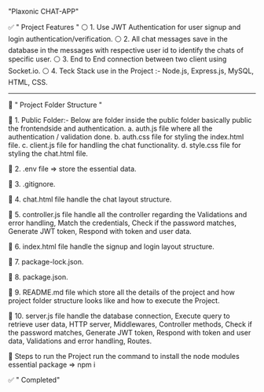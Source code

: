 "Plaxonic CHAT-APP"

✅ " Project Features "
⚪ 1. Use JWT Authentication for user signup and login authentication/verification.
⚪ 2. All chat messages save in the database in the messages with respective user id to identify the chats of specific user.
⚪ 3. End to End connection between two client using Socket.io.
⚪ 4. Teck Stack use in the Project :- Node.js, Express.js, MySQL, HTML, CSS.

---

📁 " Project Folder Structure "

🔴 1. Public Folder:- Below are folder inside the public folder basically public the frontendside and authentication.
a. auth.js file where all the authentication / validation done.
b. auth.css file for styling the index.html file.
c. client.js file for handling the chat functionality.
d. style.css file for styling the chat.html file.

🔴 2. .env file => store the essential data.

🔴 3. .gitignore.

🔴 4. chat.html file handle the chat layout structure.

🔴 5. controller.js file handle all the controller regarding the Validations and error handling, Match the credentials, Check if the password matches, Generate JWT token, Respond with token and user data.

🔴 6. index.html file handle the signup and login layout structure.

🔴 7. package-lock.json.

🔴 8. package.json.

🔴 9. README.md file which store all the details of the project and how project folder structure looks like and how to execute the Project.

🔴 10. server.js file handle the database connection, Execute query to retrieve user data, HTTP server, Middlewares, Controller methods, Check if the password matches, Generate JWT token, Respond with token and user data, Validations and error handling, Routes.

🔴 Steps to run the Project
run the command to install the node modules essential package => npm i

✅ " Completed"
